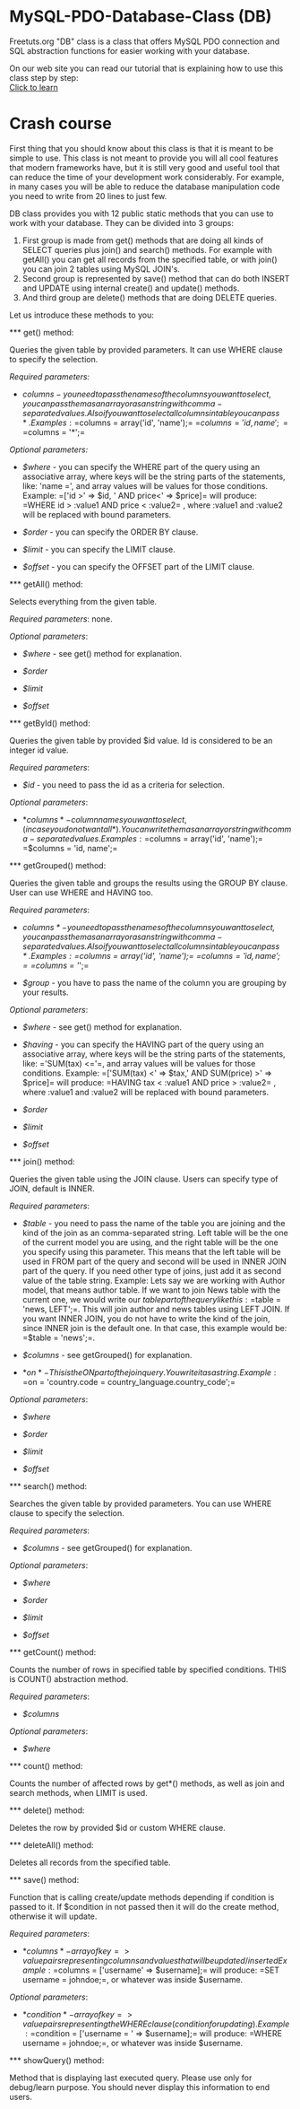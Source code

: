 MySQL-PDO-Database-Class (DB)
=============================

Freetuts.org "DB" class is a class that offers MySQL PDO connection and SQL 
abstraction functions for easier working with your database. 

On our web site you can read our tutorial that is explaining how to use this class step by step:  
[Click to learn](http://www.freetuts.org/tutorial/view?id=1)

Crash course
============

First thing that you should know about this class is that it is meant to be simple to use. This class is not meant to provide you will all cool features that modern frameworks have, but it is still very good and useful tool that can reduce the time of your development work considerably. For example, in many cases you will be able to reduce the database manipulation code you need to write from 20 lines to just few.

DB class provides you with 12 public static methods that you can use to work with your database. They can be divided into 3 groups:

1. First group is made from get() methods that are doing all kinds of SELECT queries plus join() and search() methods. For example with getAll() you can get all records from the specified table, or with join() you can join 2 tables using MySQL JOIN's.
2. Second group is represented by save() method that can do both INSERT and UPDATE using internal create() and update() methods.
3. And third group are delete() methods that are doing DELETE queries.

Let us introduce these methods to you:

*** get() method:

Queries the given table by provided parameters. It can use WHERE clause to specify the selection.

*Required parameters:*

- $columns - you need to pass the names of the columns you want to select, you can pass them as an array or as an string with comma-separated values. Also if you want to select all columns in table you can pass *. Examples: =$columns = array('id', 'name');= =$columns = 'id, name';= =$columns = '*';=

*Optional parameters:*

- *$where* - you can specify the WHERE part of the query using an associative array, where keys will be the string parts of the statements, like: 'name =', and array values will be values for those conditions. Example: =['id >' => $id, ' AND price<' => $price]= will produce: =WHERE id > :value1 AND price < :value2= , where :value1 and :value2 will be replaced with bound parameters.

- *$order* - you can specify the ORDER BY clause.

- *$limit* - you can specify the LIMIT clause.

- *$offset* - you can specify the OFFSET part of the LIMIT clause.


*** getAll() method:

Selects everything from the given table.

*Required parameters*: none.

*Optional parameters*:

- *$where* - see get() method for explanation.

- *$order*

- *$limit*

- *$offset*


*** getById() method:

Queries the given table by provided $id value. Id is considered to be an integer id value.

*Required parameters*: 

- *$id* - you need to pass the id as a criteria for selection.

*Optional parameters*:

- *$columns* - column names you want to select, ( in case you do not want all *). You can write them as an array or string with comma-separated values. Examples: =$columns = array('id', 'name');= =$columns = 'id, name';=


*** getGrouped() method:

Queries the given table and groups the results using the GROUP BY clause. User can use WHERE and HAVING too.

*Required parameters*: 

- *$columns* - you need to pass the names of the columns you want to select, you can pass them as an array or as an string with comma-separated values. Also if you want to select all columns in table you can pass *. Examples: =$columns = array('id', 'name');= =$columns = 'id, name';= =$columns = '*';=

- *$group* - you have to pass the name of the column you are grouping by your results.

*Optional parameters*:

- *$where* - see get() method for explanation.

- *$having* - you can specify the HAVING part of the query using an associative array, where keys will be the string parts of the statements, like: ='SUM(tax) <='=, and array values will be values for those conditions. Example: =['SUM(tax) <' => $tax,' AND SUM(price) >' => $price]= will produce: =HAVING tax < :value1 AND price > :value2= , where :value1 and :value2 will be replaced with bound parameters.

- *$order*

- *$limit*

- *$offset*


*** join() method:

Queries the given table using the JOIN clause. Users can specify type of JOIN, default is INNER.

*Required parameters*: 

- *$table* - you need to pass the name of the table you are joining and the kind of the join as an comma-separated string. Left table will be the one of the current model you are using, and the right table will be the one you specify using this parameter. This means that the left table will be used in FROM part of the query and second  will be used in INNER JOIN part of the query. If you need other type of joins, just  add it as second value of the table string. Example: Lets say we are working with Author model, that means author table. If we want to join News table with the current one, we would write our $table part of the query like this : =$table = 'news, LEFT';=. This will join author and news tables using LEFT JOIN. If you want INNER JOIN, you do not have to write the kind of the join, since INNER join is the default one. In that case, this example would be: =$table = 'news';=.

- *$columns* - see getGrouped() for explanation.

- *$on* - This is the ON part of the join query. You write it as a string. Example: =$on = 'country.code = country_language.country_code';=

*Optional parameters*:

- *$where*

- *$order*

- *$limit*

- *$offset*


*** search() method:

Searches the given table by provided parameters. You can use WHERE clause to specify the selection.

*Required parameters*: 

- *$columns* - see getGrouped() for explanation.

*Optional parameters*:

- *$where*

- *$order*

- *$limit*

- *$offset*


*** getCount() method:

Counts the number of rows in specified table by specified conditions. THIS is COUNT() abstraction method.

*Required parameters*: 

- *$columns*

*Optional parameters*:

- *$where*


*** count() method:

Counts the number of affected rows by get*() methods, as well as join and search methods, when LIMIT is used.


*** delete() method:

Deletes the row by provided $id or custom WHERE clause.


*** deleteAll() method:

Deletes all records from the specified table.


*** save() method:

Function that is calling create/update methods depending if condition is passed to it. If $condition in not passed then it will do the create method, otherwise it will update.

*Required parameters*: 

- *$columns* - array of key=>value pairs representing columns and values that will be updated/inserted Example: =$columns = ['username' => $username];= will produce: =SET username = johndoe;=, or whatever was inside $username.

*Optional parameters*:

- *$condition* - array of key=>value pairs representing the WHERE clause (condition for updating).
Example: =$condition = ['username = ' => $username];= will produce: =WHERE username = johndoe;=, or whatever was inside $username.


*** showQuery() method:

Method that is displaying last executed query. Please use only for debug/learn purpose. You should never display this information to end users.
